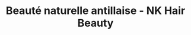 ---
title: "Beauté naturelle antillaise - NK Hair Beauty"
url: /montreal/beaute-naturelle-antillaise-nk-hair-beauty/
shop: hairdresser
---